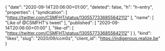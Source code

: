 {
  "date": "2020-09-14T20:06:00+01:00",
  "deleted": false,
  "h": "h-entry",
  "properties": {
    "syndication": [
      "https://twitter.com/CSMFHT/status/1305577336855642112"
    ],
    "name": [
      "Like of @CSMFHT's tweet"
    ],
    "published": [
      "2020-09-14T20:06:00+01:00"
    ],
    "like-of": [
      "https://twitter.com/CSMFHT/status/1305577336855642112"
    ]
  },
  "kind": "likes",
  "slug": "2020/09/ccm0z",
  "client_id": "https://indigenous.realize.be"
}
